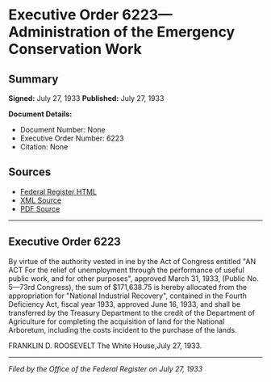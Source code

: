 # Executive Order 6223—Administration of the Emergency Conservation Work

## Summary

**Signed:** July 27, 1933
**Published:** July 27, 1933

**Document Details:**
- Document Number: None
- Executive Order Number: 6223
- Citation: None

## Sources
- [Federal Register HTML](https://www.presidency.ucsb.edu/documents/executive-order-6223-administration-the-emergency-conservation-work)
- [XML Source](None)
- [PDF Source](None)

---

## Executive Order 6223

By virtue of the authority vested in ine by the Act of Congress entitled "AN ACT For the relief of unemployment through the performance of useful public work, and for other purposes", approved March 31, 1933, (Public No. 5—73rd Congress), the sum of $171,638.75 is hereby allocated from the appropriation for "National Industrial Recovery", contained in the Fourth Deficiency Act, fiscal year 1933, approved June 16, 1933, and shall be transferred by the Treasury Department to the credit of the Department of Agriculture for completing the acquisition of land for the National Arboretum, including the costs incident to the purchase of the lands.

FRANKLIN D. ROOSEVELT
The White House,July 27, 1933.

---

*Filed by the Office of the Federal Register on July 27, 1933*

